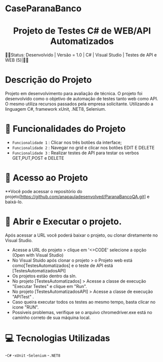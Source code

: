 # CaseParanaBanco
<h1 align="center"> Projeto de Testes C# de WEB/API Automatizados </h1>
👷‍♀️Status: Desenvolvido | Versão = 1.0 | C# | Visual Studio | Testes de API e WEB (5)|👷‍♀️

# Descrição do Projeto

Projeto em desenvolvimento para avaliação de técnica. O projeto foi desenvolvido como o objetivo de automação de testes tanto web como API. O mesmo utiliza recursos passados pela empresa solicitante. Utilizando a linguagem C#, framework xUnit, .NET8, Selenium.

# 🔨 Funcionalidades do Projeto

- `Funcionalidade 1` : Clicar nos três botões da interface;
- `Funcionalidade 2` : Navegar no grid e clicar nos botões EDIT E DELETE
- `Funcionalidade 3` : Realizar testes de API para testar os verbos GET,PUT,POST e DELETE

# 📂 Acesso ao Projeto
**Você pode acessar o repositório do projeto[https://github.com/anapauladesenvolved/ParanaBancoQA.git] e baixá-lo.
# 🧪 Abrir e Executar o projeto.
Após acessar a URL você poderá baixar o projeto, ou clonar diretamente no Visual Studio.
- Acesse a URL do projeto > clique em '<>CODE' selecione a opção (Open with Visual Studio)
- No Visual Stuido após clonar o projeto > o Projeto web está como[TestesAutomatizados] e o teste de API está [TestesAutomatizadosAPI]
- Os projetos estão dentro da sln.
- No projeto [TestesAutomatizados] > Acesse a classe de execução "Executar Testes" e clique em "Run".
- No projeto [TestesAutomatizadosAPI] > Acesse a classe de execução "APITest" .
- Caso queira executar todos os testes ao mesmo tempo, basta clicar no icone "RUN".
- Possiveis problemas, verifique se o arquivo chromedriver.exe está no caminho correto de sua máquina local.

# 💻 Tecnologias Utilizadas
-`C#`
-`xUnit`
-`Selenium` 
-`.NET8` 
